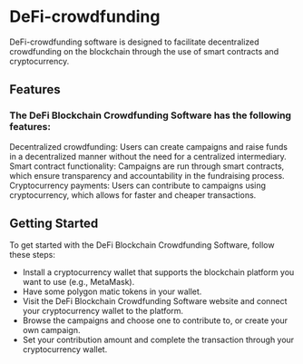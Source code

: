 # DeFi-crowdfunding
DeFi-crowdfunding software is designed to facilitate decentralized crowdfunding on the blockchain through the use of smart contracts and cryptocurrency. 

## Features
### The DeFi Blockchain Crowdfunding Software has the following features:
Decentralized crowdfunding: Users can create campaigns and raise funds in a decentralized manner without the need for a centralized intermediary.
Smart contract functionality: Campaigns are run through smart contracts, which ensure transparency and accountability in the fundraising process.
Cryptocurrency payments: Users can contribute to campaigns using cryptocurrency, which allows for faster and cheaper transactions.

## Getting Started
To get started with the DeFi Blockchain Crowdfunding Software, follow these steps:
- Install a cryptocurrency wallet that supports the blockchain platform you want to use (e.g., MetaMask).
- Have some polygon matic tokens in your wallet.
- Visit the DeFi Blockchain Crowdfunding Software website and connect your cryptocurrency wallet to the platform.
- Browse the campaigns and choose one to contribute to, or create your own campaign.
- Set your contribution amount and complete the transaction through your cryptocurrency wallet.
